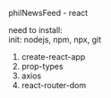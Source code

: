 philNewsFeed - react

need to install:    
init: nodejs, npm, npx, git    
1. create-react-app    
2. prop-types    
3. axios
4. react-router-dom